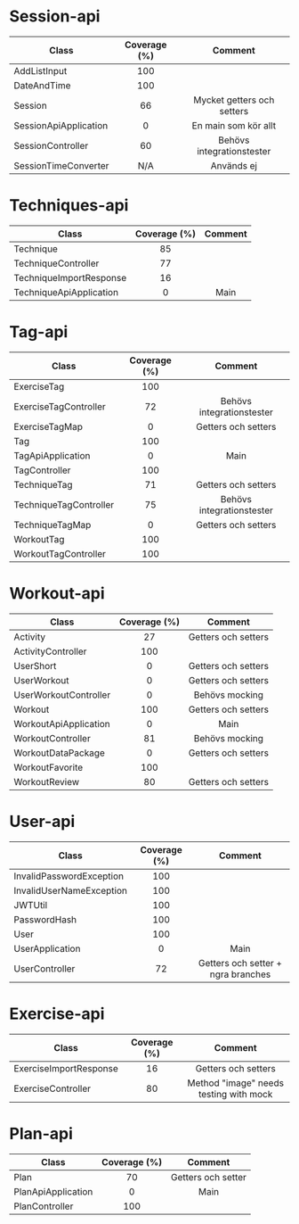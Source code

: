 # Session-api
| Class   |      Coverage (%)      | Comment |
|----------|:-------------:|:-------------:|
| AddListInput|  100 | |
| DateAndTime |    100   | |
| Session | 66 | Mycket getters och setters|
| SessionApiApplication | 0 | En main som kör allt|
| SessionController | 60 | Behövs integrationstester|
| SessionTimeConverter | N/A | Används ej|

# Techniques-api
| Class   |      Coverage (%)      | Comment |
|----------|:-------------:|:-------------:|
| Technique |  85 | |
| TechniqueController |  77 | |
| TechniqueImportResponse |  16 | |
| TechniqueApiApplication |  0 | Main|

# Tag-api

| Class   |      Coverage (%)      | Comment |
|----------|:-------------:|:-------------:|
| ExerciseTag |  100 | |
| ExerciseTagController |  72 | Behövs integrationstester|
| ExerciseTagMap |  0 | Getters och setters|
| Tag |  100 | |
| TagApiApplication |  0 | Main |
| TagController |  100 | |
| TechniqueTag |  71 | Getters och setters|
| TechniqueTagController |  75 | Behövs integrationstester|
| TechniqueTagMap |  0 |  Getters och setters|
| WorkoutTag |  100 |  |
| WorkoutTagController |  100 |  |

# Workout-api

| Class   |      Coverage (%)      | Comment |
|----------|:-------------:|:-------------:|
| Activity |  27 | Getters och setters|
| ActivityController |  100 | |
| UserShort |  0 | Getters och setters|
| UserWorkout |  0 | Getters och setters|
| UserWorkoutController |  0 | Behövs mocking |
| Workout |  100 | Getters och setters|
| WorkoutApiApplication |  0 | Main|
| WorkoutController |  81 | Behövs mocking|
| WorkoutDataPackage |  0 |  Getters och setters|
| WorkoutFavorite |  100 | |
| WorkoutReview |  80 | Getters och setters|

# User-api

| Class   |      Coverage (%)      | Comment |
|----------|:-------------:|:-------------:|
| InvalidPasswordException |  100 | |
| InvalidUserNameException |  100 | |
| JWTUtil |  100 | |
| PasswordHash |  100 | |
| User |  100 | |
| UserApplication |  0 | Main|
| UserController |  72 | Getters och setter + ngra branches|


# Exercise-api

| Class                  | Coverage (%) | Comment |
|------------------------|:------------:|:-------------:|
| ExerciseImportResponse |      16      |Getters och setters|
|ExerciseController| 80| Method "image" needs testing with mock|

# Plan-api

| Class   |      Coverage (%)      | Comment |
|----------|:-------------:|:-------------:|
| Plan |  70 | Getters och setter|
| PlanApiApplication |  0 | Main|
| PlanController |  100 | |
